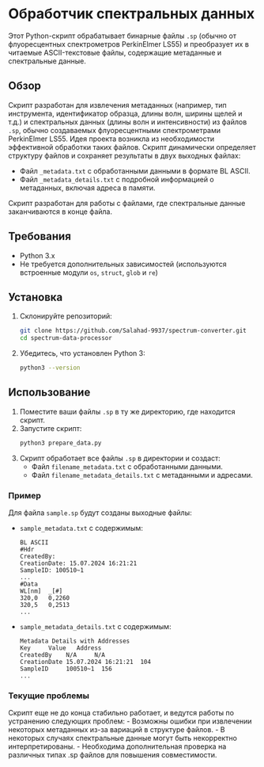 
# Обработчик спектральных данных

Этот Python-скрипт обрабатывает бинарные файлы `.sp` (обычно от флуоресцентных спектрометров PerkinElmer LS55) и преобразует их в читаемые ASCII-текстовые файлы, содержащие метаданные и спектральные данные.


## Обзор

Скрипт разработан для извлечения метаданных (например, тип инструмента, идентификатор образца, длины волн, ширины щелей и т.д.) и спектральных данных (длины волн и интенсивности) из файлов `.sp`, обычно создаваемых флуоресцентными спектрометрами PerkinElmer LS55. Идея проекта возникла из необходимости эффективной обработки таких файлов. Скрипт динамически определяет структуру файлов и сохраняет результаты в двух выходных файлах:
- Файл `_metadata.txt` с обработанными данными в формате BL ASCII.
- Файл `_metadata_details.txt` с подробной информацией о метаданных, включая адреса в памяти.

Скрипт разработан для работы с файлами, где спектральные данные заканчиваются в конце файла.

## Требования
- Python 3.x
- Не требуется дополнительных зависимостей (используются встроенные модули `os`, `struct`, `glob` и `re`)

## Установка
1. Склонируйте репозиторий:
   ```bash
   git clone https://github.com/Salahad-9937/spectrum-converter.git
   cd spectrum-data-processor
   ```
2. Убедитесь, что установлен Python 3:
   ```bash
   python3 --version
   ```

## Использование
1. Поместите ваши файлы `.sp` в ту же директорию, где находится скрипт.
2. Запустите скрипт:
   ```bash
   python3 prepare_data.py
   ```
3. Скрипт обработает все файлы `.sp` в директории и создаст:
   - Файл `filename_metadata.txt` с обработанными данными.
   - Файл `filename_metadata_details.txt` с метаданными и адресами.

### Пример
Для файла `sample.sp` будут созданы выходные файлы:
- `sample_metadata.txt` с содержимым:
  ```
  BL ASCII
  #Hdr
  CreatedBy:
  CreationDate: 15.07.2024 16:21:21
  SampleID: 100510~1
  ...
  #Data
  WL[nm]  _[#]
  320,0   0,2260
  320,5   0,2513
  ...
  ```
- `sample_metadata_details.txt` с содержимым:
  ```
  Metadata Details with Addresses
  Key     Value   Address
  CreatedBy    N/A     N/A
  CreationDate 15.07.2024 16:21:21  104
  SampleID     100510~1  156
  ...
  ```

### Текущие проблемы
Скрипт еще не до конца стабильно работает, и ведутся работы по устранению следующих проблем:
    - Возможны ошибки при извлечении некоторых метаданных из-за вариаций в структуре файлов.
    - В некоторых случаях спектральные данные могут быть некорректно интерпретированы.
    - Необходима дополнительная проверка на различных типах .sp файлов для повышения совместимости.